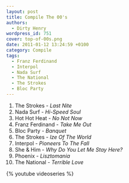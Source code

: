 ```yaml
---
layout: post
title: Compile The 00's
authors:
  - Dirty Henry
wordpress_id: 751
cover: top-of-00s.png
date: 2011-01-12 13:24:59 +0100
category: Compile
tags:
  - Franz Ferdinand
  - Interpol
  - Nada Surf
  - The National
  - The Strokes
  - Bloc Party
---
```


1. The Strokes - _Last Nite_
1. Nada Surf - _Hi-Speed Soul_
1. Hot Hot Heat - _No Not Now_
1. Franz Ferdinand - _Take Me Out_
1. Bloc Party - _Banquet_
1. The Strokes - _Ize Of The World_
1. Interpol - _Pioneers To The Fall_
1. She & Him - _Why Do You Let Me Stay Here?_
1. Phoenix - _Lisztomania_
1. The National - _Terrible Love_

{% youtube videoseries %}
